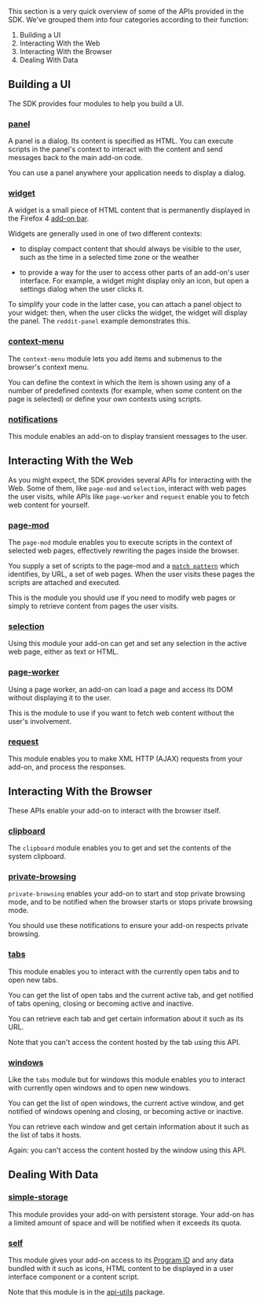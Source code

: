 This section is a very quick overview of some of the APIs provided in the SDK.
We've grouped them into four categories according to their function:

 1. Building a UI
 2. Interacting With the Web
 3. Interacting With the Browser
 4. Dealing With Data

## Building a UI ##

The SDK provides four modules to help you build a UI.

### [panel](#module/addon-kit/panel) ###

A panel is a dialog. Its content is specified as HTML. You can execute scripts
in the panel's context to interact with the content and send messages back to
the main add-on code.

You can use a panel anywhere your application needs to display a dialog.

### [widget](#module/addon-kit/widget) ###

A widget is a small piece of HTML content that is permanently displayed in the
Firefox 4 [add-on bar](https://developer.mozilla.org/en/The_add-on_bar).

Widgets are generally used in one of two different contexts:

* to display compact content that should always be visible to the user, such as
the time in a selected time zone or the weather

* to provide a way for the user to access other parts of an add-on's user
interface. For example, a widget might display only an icon, but open a
settings dialog when the user clicks it.

To simplify your code in the latter case, you can attach a panel object to
your widget: then, when the user clicks the widget, the widget will display
the panel. The `reddit-panel` example demonstrates this.

### [context-menu](#module/addon-kit/context-menu) ###

The `context-menu` module lets you add items and submenus to the browser's
context menu.

You can define the context in which the item is shown using any
of a number of predefined contexts (for example, when some content on the page
is selected) or define your own contexts using scripts.

### [notifications](#module/addon-kit/notifications) ###

This module enables an add-on to display transient messages to the user.

## Interacting With the Web ##

As you might expect, the SDK provides several APIs for interacting with the
Web. Some of them, like `page-mod` and `selection`, interact with web pages
the user visits, while APIs like `page-worker` and `request` enable you to
fetch web content for yourself.

### [page-mod](#module/addon-kit/page-mod) ###

The `page-mod` module enables you to execute scripts in the context of selected
web pages, effectively rewriting the pages inside the browser.

You supply a set of scripts to the page-mod and a [`match
pattern`](#module/api-utils/match-pattern) which identifies, by URL, a set of
web pages. When the user visits these pages the scripts are attached and
executed.

This is the module you should use if you need to modify web pages or simply to
retrieve content from pages the user visits.

### [selection](#module/addon-kit/selection) ###

Using this module your add-on can get and set any selection in the active web
page, either as text or HTML.

### [page-worker](#module/addon-kit/page-worker) ###

Using a page worker, an add-on can load a page and access its DOM without
displaying it to the user.

This is the module to use if you want to fetch web content without the user's
involvement.

### [request](#module/addon-kit/request) ###

This module enables you to make XML HTTP (AJAX) requests from your
add-on, and process the responses.

## Interacting With the Browser ##

These APIs enable your add-on to interact with the browser itself.

### [clipboard](#module/addon-kit/clipboard) ###

The `clipboard` module enables you to get and set the contents of the system
clipboard.

### [private-browsing](#module/addon-kit/private-browsing) ###

`private-browsing` enables your add-on to start and stop private browsing mode,
and to be notified when the browser starts or stops private browsing
mode.

You should use these notifications to ensure your add-on respects private
browsing.

### [tabs](#module/addon-kit/tabs) ###

This module enables you to interact with the currently open tabs and to open
new tabs.

You can get the list of open tabs and the current active tab, and get
notified of tabs opening, closing or becoming active and inactive.

You can retrieve each tab and get certain information about it such as its URL.

Note that you can't access the content hosted by the tab using this API.

### [windows](#module/addon-kit/windows) ###

Like the `tabs` module but for windows this module enables you to
interact with currently open windows and to open new windows.

You can get the list of open windows, the current
active window, and get notified of windows opening and closing, or becoming
active or inactive.

You can retrieve each window and get certain information about it such as the
list of tabs it hosts.

Again: you can't access the content hosted by the window using this API.

## Dealing With Data ##

### [simple-storage](#module/addon-kit/simple-storage) ###

This module provides your add-on with persistent storage. Your add-on has a
limited amount of space and will be notified when it exceeds its quota.

### [self](#module/api-utils/self) ###

This module gives your add-on access to its [Program ID](#guide/program-id)
and any data bundled with it such as icons, HTML content to be displayed in
a user interface component or a content script.

Note that this module is in the [api-utils](#package/api-utils) package.

